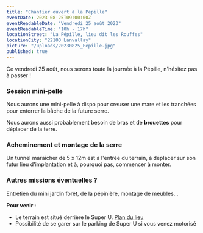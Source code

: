 ```yaml
---
title: "Chantier ouvert à la Pépille"
eventDate: 2023-08-25T09:00:00Z
eventReadableDate: "Vendredi 25 août 2023"
eventReadableTime: "10h - 17h"
locationStreet: "La Pépille, lieu dit les Rouffes"
locationCity: "22100 Lanvallay"
picture: "/uploads/20230825_Pepille.jpg"
published: true
---
```


Ce vendredi 25 août, nous serons toute la journée à la Pépille, n'hésitez pas à passer !

### Session mini-pelle

Nous aurons une mini-pelle à dispo pour creuser une mare et les tranchées pour enterrer la bâche de la future serre.

Nous aurons aussi probablement besoin de bras et de **brouettes** pour déplacer de la terre.

### Acheminement et montage de la serre

Un tunnel maraîcher de 5 x 12m est à l'entrée du terrain, à déplacer sur son futur lieu d'implantation et à, pourquoi pas, commencer à monter.

### Autres missions éventuelles ?

Entretien du mini jardin forêt, de la pépinière, montage de meubles...

<!--more-->

**Pour venir :**

- Le terrain est situé derrière le Super U. [Plan du lieu](https://www.openstreetmap.org/#map=17/48.44885/-2.01522&layers=N)
- Possibilité de se garer sur le parking de Super U si vous venez motorisé
<!--more-->

